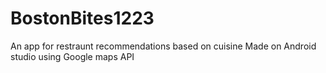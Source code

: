 # BostonBites1223
An app for restraunt recommendations based on cuisine
Made on Android studio using Google maps API
